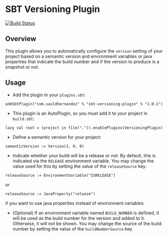 # SBT Versioning Plugin

[![Build Status](https://travis-ci.org/sauldhernandez/sbt-versioning-plugin.svg?branch=master)](https://travis-ci.org/sauldhernandez/sbt-versioning-plugin)
## Overview

This plugin allows you to automatically configure the `version` setting of your project based on a semantic version and
environment variables or java properties that indicate the build number and if the version to produce is a snapshot or not.

## Usage

- Add the plugin in your `plugins.sbt`:

```
addSbtPlugin("com.sauldhernandez" % "sbt-versioning-plugin" % "1.0.1")
```

- This plugin is an AutoPlugin, so you must add it to your project in `build.sbt`:

```
lazy val root = (project in file(".")).enablePlugins(VersioningPlugin)
```

- Define a semantic version for your project:

```
semanticVersion := Version(1, 0, 0)
```

- Indicate whether your build will be a release or not. By default, this is indicated via the `RELEASE` environment variable.
  You may change the value used for this by setting the value of the `releaseSource` key.

```
releaseSource := EnvironmentVariable("ISRELEASE")
```

or

```
releaseSource := JavaProperty("release")
```

if you want to use java properties instead of environment variables.

- (Optional) If an environment variable named `BUILD_NUMBER` is defined, it will be used
as the build number for the version and added to it. Otherwise, it will not be shown. You may
change the source of the build number by setting the value of the `buildNumberSource` key.



